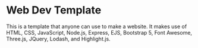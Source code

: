 # Web Dev Template

This is a template that anyone can use to make a website. It makes use of HTML, CSS, JavaScript, Node.js, Express, EJS, Bootstrap 5, Font Awesome, Three.js, JQuery, Lodash, and Highlight.js.